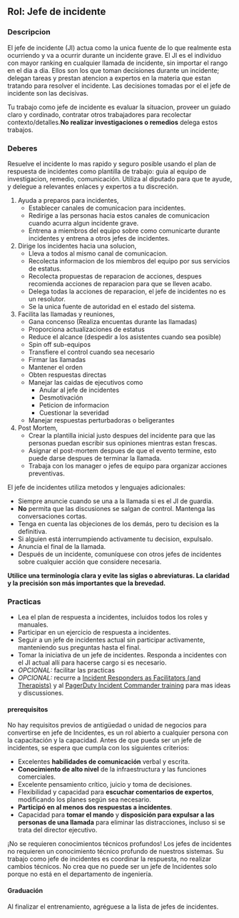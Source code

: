 ## Rol: Jefe de incidente 

### Descripcion
El jefe de incidente (JI) actua como la unica fuente de lo que realmente esta ocurriendo y va a ocurrir durante un incidente grave. El JI es el individuo con mayor ranking  en cualquier llamada de incidente, sin importar el rango en el dia a dia. Ellos son los que toman decisiones durante un incidente; delegan tareas y prestan atencion a expertos en la materia que estan tratando para resolver el incidente. Las decisiones tomadas por el el jefe de incidente son las decisivas.

Tu trabajo como jefe de incidente es evaluar la situacion, proveer un guiado claro y cordinado, contratar otros trabajadores para recolectar contexto/detalles.**No realizar investigaciones o remedios** delega estos trabajos.

### Deberes

Resuelve el incidente lo mas rapido y seguro posible usando el plan de respuesta de incidentes como plantilla de trabajo: guia al equipo de investigacion, remedio, comunicación. Utiliza al diputado para que te ayude, y delegue a relevantes enlaces y expertos a tu discreción.

1. Ayuda a preparos para incidentes,
    * Establecer canales de comunicacion para incidentes.
    * Redirige a las personas hacia estos canales de comunicacion cuando acurra algun incidente grave.
    * Entrena a miembros del equipo sobre como comunicarte durante incidentes y entrena a otros jefes de incidentes.
1. Dirige los incidentes hacia una solucion,
    * Lleva a todos al mismo canal de comunicacion.
    * Recolecta informacion de los miembros del equipo por sus servicios de estatus.
    * Recolecta propuestas de reparacion de acciones, despues recomienda acciones de reparacion para que se lleven acabo.
    * Delega todas la acciones de reparacion, el jefe de incidentes no es un resolutor.
    * Se la unica fuente de autoridad en el estado del sistema.
1. Facilita las llamadas y reuniones,
    * Gana concenso (Realiza encuentas durante las llamadas)
    * Proporciona actualizaciones de estatus
    * Reduce el alcance (despedir a los asistentes cuando sea posible)
    * Spin off sub-equipos
    * Transfiere el control cuando sea necesario
    * Firmar las llamadas
    * Mantener el orden
    * Obten respuestas directas
    * Manejar las caidas de ejecutivos como
        * Anular al jefe de incidentes
        * Desmotivación
        * Peticion de informacion
        * Cuestionar la severidad
    * Manejar respuestas perturbadoras o beligerantes
1. Post Mortem,
    * Crear la plantilla inicial justo despues del incidente para que las personas puedan escribir sus opiniones mientras estan frescas.
    * Asignar el post-mortem despues de que el evento termine, esto puede darse despues de terminar la llamada.
    * Trabaja con los manager o jefes de equipo para organizar acciones preventivas.

El jefe de incidentes utiliza metodos y lenguajes adicionales:

* Siempre anuncie cuando se una a la llamada si es el JI de guardia.
* **No** permita que las discusiones se salgan de control. Mantenga las conversaciones cortas.
* Tenga en cuenta las objeciones de los demás, pero tu decision es la definitiva.
* Si alguien está interrumpiendo activamente tu decision, expulsalo.
* Anuncia el final de la llamada.
* Después de un incidente, comuníquese con otros jefes de incidentes  sobre cualquier acción que considere necesaria.

**Utilice una terminología clara y evite las siglas o abreviaturas. La claridad y la precisión son más importantes que la brevedad.**

### Practicas

* Lea el plan de respuesta a incidentes, incluidos todos los roles y manuales.
* Participar en un ejercicio de respuesta a incidentes.
* Seguir a un jefe de incidentes actual sin participar activamente, manteniendo sus preguntas hasta el final.
* Tomar la iniciativa de un jefe de incidentes. Responda a incidentes con el JI actual allí para hacerse cargo si es necesario.
* _OPCIONAL:_ facilitar las practicas
* _OPCIONAL:_ recurre a [Incident Responders as Facilitators (and Therapists)](#FIX) y al [PagerDuty Incident Commander training](https://response.pagerduty.com/training/incident_commander/) para mas ideas y discussiones.

#### prerequisitos

No hay requisitos previos de antigüedad o unidad de negocios para convertirse en jefe de Incidentes, es un rol abierto a cualquier persona con la capacitación y la capacidad. Antes de que pueda ser un jefe de incidentes, se espera que cumpla con los siguientes criterios:

* Excelentes **habilidades de comunicación** verbal y escrita.
* **Conocimiento de alto nivel** de la infraestructura y las funciones comerciales.
* Excelente pensamiento crítico, juicio y toma de decisiones.
* Flexibilidad y capacidad para **escuchar comentarios de expertos**, modificando los planes según sea necesario.
* **Participó en al menos dos respuestas a incidentes**.
* Capacidad para **tomar el mando** y **disposición para expulsar a las personas de una llamada** para eliminar las distracciones, incluso si se trata del director ejecutivo.

¡No se requieren conocimientos técnicos profundos! Los jefes de incidentes no requieren un conocimiento técnico profundo de nuestros sistemas. Su trabajo como jefe de incidentes es coordinar la respuesta, no realizar cambios técnicos. No crea que no puede ser un jefe de Incidentes solo porque no está en el departamento de ingeniería.

#### Graduación

Al finalizar el entrenamiento, agréguese a la lista de jefes de incidentes.
